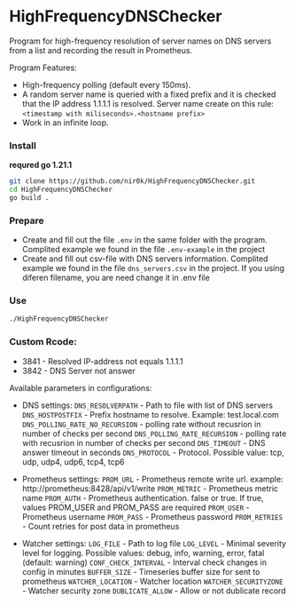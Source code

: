 # HighFrequencyDNSChecker

Program for high-frequency resolution of server names on DNS servers from a list and recording the result in Prometheus.

Program Features:
- High-frequency polling (default every 150ms).
- A random server name is queried with a fixed prefix and it is checked that the IP address 1.1.1.1 is resolved. Server name create on this rule: `<timestamp with miliseconds>.<hostname prefix>`
- Work in an infinite loop.

### Install
**requred go 1.21.1**
```bash
git clone https://github.com/nir0k/HighFrequencyDNSChecker.git
cd HighFrequencyDNSChecker
go build .
```

### Prepare
- Create and fill out the file `.env` in the same folder with the program. Complited example we found in the file `.env-example` in the project
- Create and fill out csv-file with DNS servers information. Complited example we found in the file `dns_servers.csv` in the project. If you using diferen filename, you are need change it in .env file


### Use
```bash
./HighFrequencyDNSChecker
```

### Custom Rcode:
- 3841 - Resolved IP-address not equals 1.1.1.1
- 3842 - DNS Server not answer


Available parameters in configurations:

- DNS settings:
`DNS_RESOLVERPATH` - Path to file with list of DNS servers
`DNS_HOSTPOSTFIX` - Prefix hostname to resolve. Example: test.local.com
`DNS_POLLING_RATE_NO_RECURSION` - polling rate without recusrion in number of checks per second
`DNS_POLLING_RATE_RECURSION` - polling rate with recusrion in number of checks per second
`DNS_TIMEOUT` - DNS answer timeout in seconds
`DNS_PROTOCOL` - Protocol. Possible value: tcp, udp, udp4, udp6, tcp4, tcp6

- Prometheus settings:
`PROM_URL` - Prometheus remote write url. example: http://prometheus:8428/api/v1/write
`PROM_METRIC` - Prometheus metric name
`PROM_AUTH` - Prometheus authentication. false or true. If true, values PROM_USER and PROM_PASS are required
`PROM_USER` - Prometheus username
`PROM_PASS` - Prometheus password
`PROM_RETRIES` - Count retries for post data in prometheus

- Watcher settings:
`LOG_FILE` - Path to log file
`LOG_LEVEL` - Minimal severity level for logging. Possible values: debug, info, warning, error, fatal (default: warning)
`CONF_CHECK_INTERVAL` - Interval check changes in config in minutes
`BUFFER_SIZE` - Timeseries buffer size for sent to prometheus
`WATCHER_LOCATION` - Watcher location
`WATCHER_SECURITYZONE` - Watcher security zone
`DUBLICATE_ALLOW` - Allow or not dublicate record